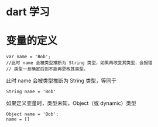 # dart 学习

# 变量的定义

```
var name = 'Bob';
//此时 name 会被类型推断为 String 类型，如果再改变其类型，会报错
// 类型一旦确定后则不能再更改其类型。
```
此时 name 会被类型推断为 String 类型，等同于
```
String name = 'Bob'
```
如果定义变量时，类型未知，Object（或 dynamic）类型
```
Object name = 'Bob';
name = []
```
